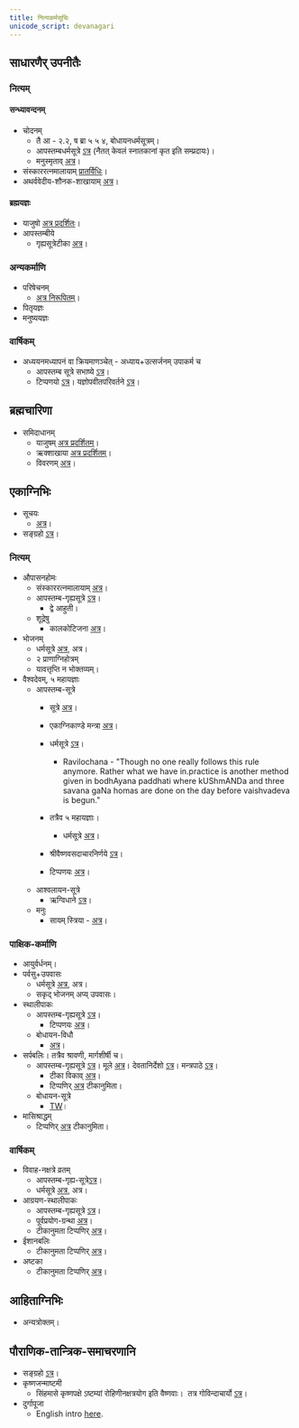 ```yaml
---
title: नित्यकर्मसूचिः
unicode_script: devanagari
---
```


## साधारणैर् उपनीतैः

### नित्यम्
#### सन्ध्यावन्दनम्
- चोदनम्
    - तै आ \- २.२, ष ब्रा ५ ५ ४, बोधायनधर्मसूत्रम्।
    - आपस्तम्बधर्मसूत्रे [ऽत्र](https://archive.org/stream/apastamba/ApastambaDharmaSutram#page/n175/mode/2up) (नैतत् केवलं स्नातकानां कृत इति सम्प्रदायः)।
    - मनुस्मृताव् [अत्र](https://www.wisdomlib.org/hinduism/book/manusmriti-with-the-commentary-of-medhatithi/d/doc199561.html)।
- संस्काररत्नमालायाम् [प्रातर्विधिः](https://archive.org/stream/Anandashram_Samskrita_Granthavali_Anandashram_Sanskrit_Series/ASS_039_Samskara_Ratnamala_of_Bhatta_Gopinatha_Dikshita_Part_1_-_KS_Agase_1899#page/n249/mode/2up)।
- अथर्ववेदीय-शौनक-शाखायाम् [अत्र](http://www.ibiblio.org/sripedia/ramanuja/archives/aug03/msg00056.html)।

#### ब्रह्मयज्ञः
- याजुषो [अत्र प्रदर्शितः](https://www.youtube.com/watch?v=J1z1rsccjtc)।
- आपस्तम्बीये
    - गृह्यसूत्रेटीका [अत्र](https://archive.org/stream/APASTHAMBAGRUHYASUTRAMSUDARSHANAHARADATHA/APASTHAMBA%20GRUHYASUTRAM%20%28SUDARSHANA%2CHARADATHA%29#page/n151/mode/2up)।

### अन्यकर्माणि
- परिषेचनम्
    - [अत्र निरूपितम्](https://www.youtube.com/watch?v=kJEFcB6pSvQ&index=5&list=PLZEYfTLzt2uuvIvA363qG4lNfY_SNh7Cj)।
- पितृयज्ञः
- मनुष्ययज्ञः

### वार्षिकम्
- अध्ययनमध्यापनं वा क्रियमाणञ्चेत् \- अध्याय+उत्सर्जनम् उपाकर्म च
    - आपस्तम्ब सूत्रे सभाष्ये [ऽत्र](https://archive.org/stream/APASTHAMBAGRUHYASUTRAMSUDARSHANAHARADATHA/APASTHAMBA%20GRUHYASUTRAM%20%28SUDARSHANA%2CHARADATHA%29#page/n197/mode/2up)।
    - टिप्पणयो [ऽत्र](https://checkvist.com/checklists/113019/export.html?export_notes=true&&task_ids=8202309)। यज्ञोपवीतपरिवर्तने [ऽत्र](https://checkvist.com/checklists/113019/export.html?export_notes=true&&task_ids=13756102)।

## ब्रह्मचारिणा

- समिदाधानम्
    - याजुषम् [अत्र प्रदर्शितम्](https://www.youtube.com/watch?v=SdFhxPA5LHg)।
    - ऋक्शाखाया [अत्र प्रदर्शितम्](https://youtu.be/CyTVAJVNo2U)।
    - विवरणम् [अत्र](http://www.saveca.ca/Avani%20avittam-%20Final%20Distribution-Aug%2020%20&%2021-2013.pdf)।

## एकाग्निभिः
- सूचयः
    - [अत्र](http://www.advaita-vedanta.org/archives/advaita-l/1999-November/011030.html)।
- सङ्ग्रहो [ऽत्र](https://checkvist.com/checklists/575296/tasks/9304840)।

### नित्यम्
- औपासनहोमः
    - संस्काररत्नमालायाम् [अत्र](https://archive.org/stream/Anandashram_Samskrita_Granthavali_Anandashram_Sanskrit_Series/ASS_039_Samskara_Ratnamala_of_Bhatta_Gopinatha_Dikshita_Part_1_-_KS_Agase_1899#page/n611/mode/2up)।
    - आपस्तम्ब-गृह्यसूत्रे [ऽत्र](https://archive.org/stream/APASTHAMBAGRUHYASUTRAMSUDARSHANAHARADATHA/APASTHAMBA%20GRUHYASUTRAM%20%28SUDARSHANA%2CHARADATHA%29#page/n137/mode/2up)।
        - द्वे आहुती।
    - शूद्रेषु
        - कालकोटिजना [अत्र](http://www.kamakoti.org/hindudharma/part19/chap2.htm)।
- भोजनम्
    - धर्मसूत्रे [अत्र](https://archive.org/stream/apastamba/ApastambaDharmaSutram#page/n187/mode/2up), अत्र।
    - २ प्राणाग्निहोत्रम्
    - यावत्तृप्ति न भोक्तव्यम्।
- वैश्वदेवम्, ५ महायज्ञाः
    - आपस्तम्ब-सूत्रे
        - सूत्रे [अत्र](https://archive.org/stream/APASTHAMBAGRUHYASUTRAMSUDARSHANAHARADATHA/APASTHAMBA%20GRUHYASUTRAM%20%28SUDARSHANA%2CHARADATHA%29#page/n145/mode/2up)।
        - एकाग्निकाण्डे मन्त्रा [अत्र](https://archive.org/stream/apastamba/EkagniKandam#page/n13/mode/2up)।
        - धर्मसूत्रे [ऽत्र](https://archive.org/stream/apastamba/ApastambaDharmaSutram#page/n197/mode/2up)।
            - Ravilochana - "Though no one really follows this rule anymore. Rather what we have in.practice is another method given in bodhAyana paddhati where kUShmANDa and three savana gaNa homas are done on the day before vaishvadeva is begun."  
                
        - तत्रैव ५ महायज्ञाः।
            - धर्मसूत्रे [अत्र](https://archive.org/stream/apastamba/ApastambaDharmaSutram#page/n83/mode/2up)।
        - श्रीवैष्णवसदाचारनिर्णये [ऽत्र](https://archive.org/details/Vaishvadeva)।
        - टिप्पणयः [अत्र](https://checkvist.com/checklists/575296/export.html?export_notes=true&&task_ids=22621929)।
    - आश्वलायन-सूत्रे
        - ऋग्विधाने [ऽत्र](https://archive.org/stream/ahnika/RigVedaAhnikaChandrika#page/n93/mode/2up)।
    - मनुः
        - सायम् स्त्रिया \- [अत्र](https://www.wisdomlib.org/hinduism/book/manusmriti-with-the-commentary-of-medhatithi/d/doc199900.html)।

### पाक्षिक-कर्माणि
- आयुर्वर्धनम्।
- पर्वसु+उपवासः
    - धर्मसूत्रे [अत्र](https://archive.org/stream/apastamba/ApastambaDharmaSutram#page/n187/mode/2up), अत्र।
    - सकृद् भोजनम् अप्य् उपवासः। 
- स्थालीपाकः
    - आपस्तम्ब-गृह्यसूत्रे [ऽत्र](https://archive.org/stream/APASTHAMBAGRUHYASUTRAMSUDARSHANAHARADATHA/APASTHAMBA%20GRUHYASUTRAM%20%28SUDARSHANA%2CHARADATHA%29#page/n123/mode/2up)।
        - टिप्पणयः [अत्र](https://checkvist.com/checklists/575296/export.html?export_notes=true&&task_ids=22638263)।
    - बोधायन-विधौ
        - [अत्र](https://archive.org/stream/Bodhayana-Grihya-Sutra-shyAma-shAstrI-ed/bodhayana%20grihya%20sutra#page/n37/mode/2up)।
- सर्पबलिः। तत्रैव श्रावणी, मार्गशीर्षी च।
    - आपस्तम्ब-गृह्यसूत्रे [ऽत्र](https://archive.org/stream/APASTHAMBAGRUHYASUTRAMSUDARSHANAHARADATHA/APASTHAMBA%20GRUHYASUTRAM%20%28SUDARSHANA%2CHARADATHA%29#page/n263/mode/2up)। मूले [अत्र](https://archive.org/stream/APASTHAMBAGRUHYASUTRAMSUDARSHANAHARADATHA/APASTHAMBA%20GRUHYASUTRAM%20%28SUDARSHANA%2CHARADATHA%29#page/n31/mode/2up)। देवतानिर्देशो [ऽत्र](https://archive.org/stream/APASTHAMBAGRUHYASUTRAMSUDARSHANAHARADATHA/APASTHAMBA%20GRUHYASUTRAM%20%28SUDARSHANA%2CHARADATHA%29#page/n151/mode/2up)। मन्त्रपाठे [ऽत्र](https://archive.org/stream/EKAGNIKANDABHASHYAMSAMSKRUTHAM/EKAGNIKANDA%20BHASHYAM%20SAMSKRUTHAM#page/n173/mode/2up)। 
        - टीका विकाव् [अत्र](https://sa.wikisource.org/wiki/%E0%A4%86%E0%A4%AA%E0%A4%B8%E0%A5%8D%E0%A4%A4%E0%A4%AE%E0%A5%8D%E0%A4%AC_%E0%A4%97%E0%A5%83%E0%A4%B9%E0%A5%8D%E0%A4%AF%E0%A4%B8%E0%A5%82%E0%A4%A4%E0%A5%8D%E0%A4%B0%E0%A4%BE%E0%A4%A3%E0%A4%BF,_%E0%A4%B9%E0%A4%B0%E0%A4%A6%E0%A4%A4%E0%A5%8D%E0%A4%A4%E0%A4%B8%E0%A5%8D%E0%A4%AF_%E0%A4%85%E0%A4%A8%E0%A5%81%E0%A4%95%E0%A5%82%E0%A4%B2%E0%A4%BE,_%E0%A4%B8%E0%A5%81%E0%A4%A6%E0%A4%B0%E0%A5%8D%E0%A4%B6%E0%A4%A8%E0%A4%B8%E0%A5%82%E0%A4%B0%E0%A5%87%E0%A4%83_%E0%A4%A4%E0%A4%BE%E0%A4%A4%E0%A5%8D%E0%A4%AA%E0%A4%B0%E0%A5%8D%E0%A4%AF%E0%A4%A6%E0%A4%B0%E0%A5%8D%E0%A4%B6%E0%A4%A8%E0%A4%AE%E0%A5%8D_%E0%A4%9A)।
        - टिप्पणिर् [अत्र](https://checkvist.com/checklists/575296/export.html?export_notes=true&&task_ids=22799169) टीकानुमिता। 
    - बोधायन-सूत्रे
        - [TW](https://twitter.com/sammodacharya/status/762117723115573248)।
- मासिश्राद्धम्
    - टिप्पणिर् [अत्र](https://checkvist.com/checklists/575296/export.html?export_notes=true&&task_ids=23909976) टीकानुमिता।

### वार्षिकम्
- विवाह-नक्षत्रे व्रतम्
    - आपस्तम्ब-गृह्य-सूत्रे[ऽत्र](https://archive.org/stream/APASTHAMBAGRUHYASUTRAMSUDARSHANAHARADATHA/APASTHAMBA%20GRUHYASUTRAM%20%28SUDARSHANA%2CHARADATHA%29#page/n161/mode/2up)।
    - धर्मसूत्रे [अत्र](https://archive.org/stream/apastamba/ApastambaDharmaSutram#page/n187/mode/2up), अत्र।
- आग्रयण-स्थालीपाकः
    - आपस्तम्ब-गृह्यसूत्रे [ऽत्र](https://archive.org/stream/APASTHAMBAGRUHYASUTRAMSUDARSHANAHARADATHA/APASTHAMBA%20GRUHYASUTRAM%20%28SUDARSHANA%2CHARADATHA%29#page/n271/mode/2up)।
    - पूर्वप्रयोग-ग्रन्था [अत्र](http://i.imgur.com/K2SQ9EU.png)।
    - टीकानुमता टिप्पणिर् [अत्र](https://checkvist.com/checklists/113019/export.html?export_notes=true&&task_ids=23681190)।
- ईशानबलिः
    - टीकानुमता टिप्पणिर् [अत्र](https://checkvist.com/checklists/575296/export.html?export_notes=true&&task_ids=23909975)।
- अष्टका
    - टीकानुमता टिप्पणिर् [अत्र](https://checkvist.com/checklists/575296/export.html?export_notes=true&&task_ids=24014678)।

## आहिताग्निभिः
- अन्यत्रोक्तम्।

## पौराणिक-तान्त्रिक-समाचरणानि
- सङ्ग्रहो [ऽत्र](https://checkvist.com/checklists/575296/tasks/8202310)।
- कृष्णजन्माष्टमी
    - सिंहमासे कृष्णपक्षे ऽष्टम्यां रोहिणीनक्षत्रयोग इति वैष्णवाः।  तत्र गोविन्दाचार्यो [ऽत्र](https://www.youtube.com/watch?v=FtglExdJ_r4&feature=youtu.be)।
- दुर्गापूजा
    - English intro [here](http://www.dailyo.in/lifestyle/durga-puja-bijoya-dashami-navami-navratri-hinduism/story/1/6936.html).
